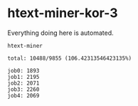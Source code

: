 # htext-miner-kor-3

Everything doing here is automated.

```
htext-miner

total: 10488/9855 (106.42313546423135%)

job0: 1893
job1: 2195
job2: 2071
job3: 2260
job4: 2069
```